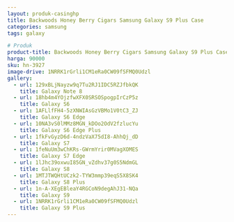 ```yaml
---
layout: produk-casinghp
title: Backwoods Honey Berry Cigars Samsung Galaxy S9 Plus Case
categories: samsung
tags: galaxy

# Produk
product-title: Backwoods Honey Berry Cigars Samsung Galaxy S9 Plus Case
harga: 90000
sku: hn-3927
image-drive: 1NRRK1rGrli1CM1eRa0CW09fSFMQ0Udzl
gallery:
  - url: 129xBLjNayzw9q7Tu2RJ1IDC5RZJfbkQK
    title: Galaxy Note 8
  - url: 18hb4m4YOjzfwXFX0SRSOSpogpIrCzP5z
    title: Galaxy S6
  - url: 1AFLlfFH4-5zXNWIAsGzVBMo1V0tC3_ZJ
    title: Galaxy S6 Edge
  - url: 10NA3vS0lMMz8MGN_kDOo2OdV2fzlucYu
    title: Galaxy S6 Edge Plus
  - url: 1fkFvGyzD6d-4ndzVaX75dI8-AhhQj_dD
    title: Galaxy S7
  - url: 1feNuUm3wChKRs-GWrmYrir0MVagXOMES
    title: Galaxy S7 Edge
  - url: 1lJhc39oxwuI85GN_vZdhv37g0S5NdmGL
    title: Galaxy S8
  - url: 1MTJTWQHtUCzk2-TYW3mmp39eqS5X8SK4
    title: Galaxy S8 Plus
  - url: 1n-A-XEgEBleaY4RGCoN9degAhJ31-NQa
    title: Galaxy S9
  - url: 1NRRK1rGrli1CM1eRa0CW09fSFMQ0Udzl
    title: Galaxy S9 Plus
---
```


